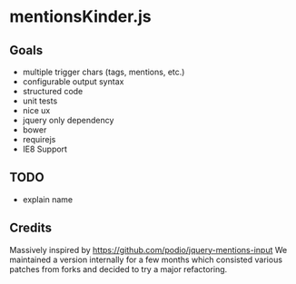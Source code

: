 mentionsKinder.js
=================

## Goals
- multiple trigger chars (tags, mentions, etc.)
- configurable output syntax
- structured code
- unit tests
- nice ux
- jquery only dependency
- bower
- requirejs
- IE8 Support

## TODO
- explain name

## Credits
Massively inspired by https://github.com/podio/jquery-mentions-input
We maintained a version internally for a few months which consisted various patches from forks and decided to try a major refactoring.
